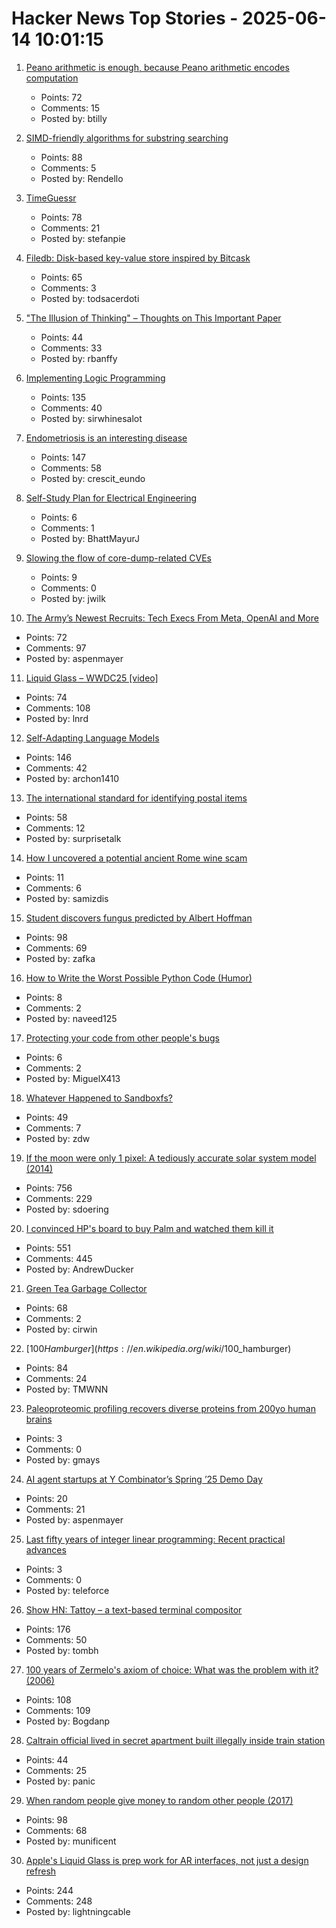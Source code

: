 # Hacker News Top Stories - 2025-06-14 10:01:15

1. [Peano arithmetic is enough, because Peano arithmetic  encodes computation](https://math.stackexchange.com/a/5075056/6708)
   - Points: 72
   - Comments: 15
   - Posted by: btilly

2. [SIMD-friendly algorithms for substring searching](http://0x80.pl/notesen/2016-11-28-simd-strfind.html)
   - Points: 88
   - Comments: 5
   - Posted by: Rendello

3. [TimeGuessr](https://timeguessr.com/)
   - Points: 78
   - Comments: 21
   - Posted by: stefanpie

4. [Filedb: Disk-based key-value store inspired by Bitcask](https://github.com/rajivharlalka/filedb)
   - Points: 65
   - Comments: 3
   - Posted by: todsacerdoti

5. ["The Illusion of Thinking" – Thoughts on This Important Paper](https://hardcoresoftware.learningbyshipping.com/p/233-the-illusion-of-thinking-thoughts)
   - Points: 44
   - Comments: 33
   - Posted by: rbanffy

6. [Implementing Logic Programming](https://btmc.substack.com/p/implementing-logic-programming)
   - Points: 135
   - Comments: 40
   - Posted by: sirwhinesalot

7. [Endometriosis is an interesting disease](https://www.owlposting.com/p/endometriosis-is-an-incredibly-interesting)
   - Points: 147
   - Comments: 58
   - Posted by: crescit_eundo

8. [Self-Study Plan for Electrical Engineering](https://www.study-from-here.com/2025/06/self-study-plan-for-electrical.html)
   - Points: 6
   - Comments: 1
   - Posted by: BhattMayurJ

9. [Slowing the flow of core-dump-related CVEs](https://lwn.net/SubscriberLink/1024160/f18b880c8cd1eef1/)
   - Points: 9
   - Comments: 0
   - Posted by: jwilk

10. [The Army’s Newest Recruits: Tech Execs From Meta, OpenAI and More](https://www.wsj.com/tech/army-reserve-tech-executives-meta-palantir-796f5360)
   - Points: 72
   - Comments: 97
   - Posted by: aspenmayer

11. [Liquid Glass – WWDC25 [video]](https://developer.apple.com/videos/play/wwdc2025/219)
   - Points: 74
   - Comments: 108
   - Posted by: lnrd

12. [Self-Adapting Language Models](https://arxiv.org/abs/2506.10943)
   - Points: 146
   - Comments: 42
   - Posted by: archon1410

13. [The international standard for identifying postal items](https://www.akpain.net/blog/s10-upu/)
   - Points: 58
   - Comments: 12
   - Posted by: surprisetalk

14. [How I uncovered a potential ancient Rome wine scam](https://phys.org/news/2025-06-uncovered-potential-ancient-rome-wine.html)
   - Points: 11
   - Comments: 6
   - Posted by: samizdis

15. [Student discovers fungus predicted by Albert Hoffman](https://wvutoday.wvu.edu/stories/2025/06/02/wvu-student-makes-long-awaited-discovery-of-mystery-fungus-sought-by-lsd-s-inventor)
   - Points: 98
   - Comments: 69
   - Posted by: zafka

16. [How to Write the Worst Possible Python Code (Humor)](https://effective-programmer.com/how-to-write-the-worst-possible-python-code-8c6e49816e90?sk=d06d4241ce97a51a969fbce67070f8ba)
   - Points: 8
   - Comments: 2
   - Posted by: naveed125

17. [Protecting your code from other people's bugs](https://doi.org/10.1145/3733699)
   - Points: 6
   - Comments: 2
   - Posted by: MiguelX413

18. [Whatever Happened to Sandboxfs?](https://blogsystem5.substack.com/p/whatever-happened-to-sandboxfs)
   - Points: 49
   - Comments: 7
   - Posted by: zdw

19. [If the moon were only 1 pixel: A tediously accurate solar system model (2014)](https://joshworth.com/dev/pixelspace/pixelspace_solarsystem.html)
   - Points: 756
   - Comments: 229
   - Posted by: sdoering

20. [I convinced HP's board to buy Palm and watched them kill it](https://philmckinney.substack.com/p/i-convinced-hps-board-to-buy-palm)
   - Points: 551
   - Comments: 445
   - Posted by: AndrewDucker

21. [Green Tea Garbage Collector](https://github.com/golang/go/issues/73581)
   - Points: 68
   - Comments: 2
   - Posted by: cirwin

22. [$100 Hamburger](https://en.wikipedia.org/wiki/$100_hamburger)
   - Points: 84
   - Comments: 24
   - Posted by: TMWNN

23. [Paleoproteomic profiling recovers diverse proteins from 200yo human brains](https://phys.org/news/2025-05-paleoproteomic-profiling-recovers-diverse-proteins.html)
   - Points: 3
   - Comments: 0
   - Posted by: gmays

24. [AI agent startups at Y Combinator’s Spring ’25 Demo Day](https://www.businessinsider.com/y-combinator-yc-demo-day-spring-ai-agent-startups-2025-6)
   - Points: 20
   - Comments: 21
   - Posted by: aspenmayer

25. [Last fifty years of integer linear programming: Recent practical advances](https://inria.hal.science/hal-04776866v1)
   - Points: 3
   - Comments: 0
   - Posted by: teleforce

26. [Show HN: Tattoy – a text-based terminal compositor](https://tattoy.sh)
   - Points: 176
   - Comments: 50
   - Posted by: tombh

27. [100 years of Zermelo's axiom of choice: What was the problem with it? (2006)](https://research.mietek.io/mi.MartinLof2006.html)
   - Points: 108
   - Comments: 109
   - Posted by: Bogdanp

28. [Caltrain official lived in secret apartment built illegally inside train station](https://sfstandard.com/2025/06/12/caltrain-employee-secret-apartment-burlingame-station-photos/)
   - Points: 44
   - Comments: 25
   - Posted by: panic

29. [When random people give money to random other people (2017)](https://quomodocumque.wordpress.com/2017/06/27/when-random-people-give-money-to-random-other-people/)
   - Points: 98
   - Comments: 68
   - Posted by: munificent

30. [Apple's Liquid Glass is prep work for AR interfaces, not just a design refresh](https://omc345.substack.com/p/from-skeuomorphic-to-liquid-glass)
   - Points: 244
   - Comments: 248
   - Posted by: lightningcable

